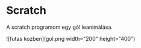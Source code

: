 # Scratch
A scratch programom egy gól leanimálása.

![futas kozben](gol.png width="200" height="400")


